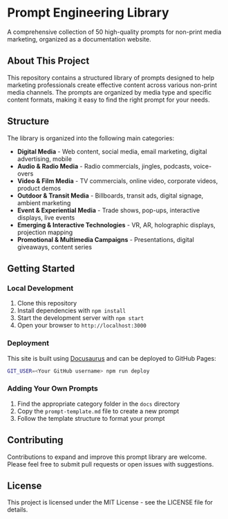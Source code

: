 # Prompt Engineering Library

A comprehensive collection of 50 high-quality prompts for non-print media marketing, organized as a documentation website.

## About This Project

This repository contains a structured library of prompts designed to help marketing professionals create effective content across various non-print media channels. The prompts are organized by media type and specific content formats, making it easy to find the right prompt for your needs.

## Structure

The library is organized into the following main categories:

- **Digital Media** - Web content, social media, email marketing, digital advertising, mobile
- **Audio & Radio Media** - Radio commercials, jingles, podcasts, voice-overs
- **Video & Film Media** - TV commercials, online video, corporate videos, product demos
- **Outdoor & Transit Media** - Billboards, transit ads, digital signage, ambient marketing
- **Event & Experiential Media** - Trade shows, pop-ups, interactive displays, live events
- **Emerging & Interactive Technologies** - VR, AR, holographic displays, projection mapping
- **Promotional & Multimedia Campaigns** - Presentations, digital giveaways, content series

## Getting Started

### Local Development

1. Clone this repository
2. Install dependencies with `npm install`
3. Start the development server with `npm start`
4. Open your browser to `http://localhost:3000`

### Deployment

This site is built using [Docusaurus](https://docusaurus.io/) and can be deployed to GitHub Pages:

```bash
GIT_USER=<Your GitHub username> npm run deploy
```

### Adding Your Own Prompts

1. Find the appropriate category folder in the `docs` directory
2. Copy the `prompt-template.md` file to create a new prompt
3. Follow the template structure to format your prompt

## Contributing

Contributions to expand and improve this prompt library are welcome. Please feel free to submit pull requests or open issues with suggestions.

## License

This project is licensed under the MIT License - see the LICENSE file for details.